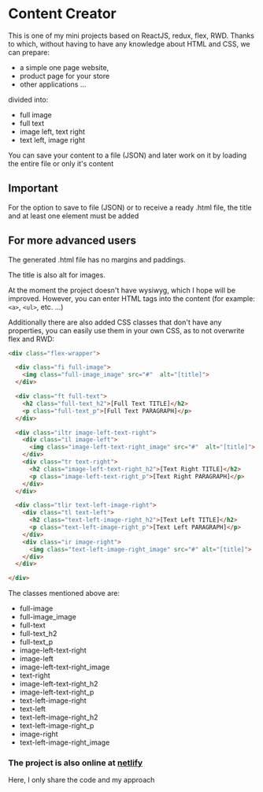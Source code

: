 # Content Creator
This is one of my mini projects based on ReactJS, redux, flex, RWD. Thanks to which, without having to have any knowledge about HTML and CSS, we can prepare:
* a simple one page website,
* product page for your store
* other applications ...

divided into:
* full image
* full text
* image left, text right
* text left, image right

You can save your content to a file (JSON) and later work on it by loading the entire file or only it's content

## Important
For the option to save to file (JSON) or to receive a ready .html file, the title and at least one element must be added

## For more advanced users
The generated .html file has no margins and paddings.

The title is also alt for images.

At the moment the project doesn't have wysiwyg, which I hope will be improved. However, you can enter HTML tags into the content (for example: `<a>`, `<ul>`, etc. ...)

Additionally there are also added CSS classes that don't have any properties, you can easily use them in your own CSS, as to not overwrite flex and RWD:

```html
<div class="flex-wrapper">

  <div class="fi full-image">
    <img class="full-image_image" src="#"  alt="[title]">
  </div>

  <div class="ft full-text">
    <h2 class="full-text_h2">[Full Text TITLE]</h2>
    <p class="full-text_p">[Full Text PARAGRAPH]</p>
  </div>

  <div class="iltr image-left-text-right">
    <div class="il image-left">
      <img class="image-left-text-right_image" src="#"  alt="[title]">
    </div>
    <div class="tr text-right">
      <h2 class="image-left-text-right_h2">[Text Right TITLE]</h2>
      <p class="image-left-text-right_p">[Text Right PARAGRAPH]</p>
    </div>
  </div>

  <div class="tlir text-left-image-right">
    <div class="tl text-left">
      <h2 class="text-left-image-right_h2">[Text Left TITLE]</h2>
      <p class="text-left-image-right_p">[Text Left PARAGRAPH]</p>
    </div>
    <div class="ir image-right">
      <img class="text-left-image-right_image" src="#" alt="[title]">
    </div>
  </div>

</div>
```

The classes mentioned above are:
* full-image
* full-image_image
* full-text
* full-text_h2
* full-text_p
* image-left-text-right
* image-left
* image-left-text-right_image
* text-right
* image-left-text-right_h2
* image-left-text-right_p
* text-left-image-right
* text-left
* text-left-image-right_h2
* text-left-image-right_p
* image-right
* text-left-image-right_image

### The project is also online at [netlify](https://content-creator.netlify.app/)
Here, I only share the code and my approach
